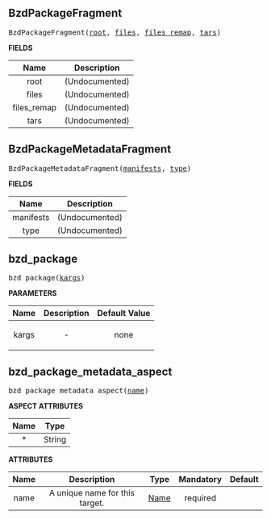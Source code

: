 <!-- Generated with Stardoc: http://skydoc.bazel.build -->

<a name="#BzdPackageFragment"></a>

## BzdPackageFragment

<pre>
BzdPackageFragment(<a href="#BzdPackageFragment-root">root</a>, <a href="#BzdPackageFragment-files">files</a>, <a href="#BzdPackageFragment-files_remap">files_remap</a>, <a href="#BzdPackageFragment-tars">tars</a>)
</pre>



**FIELDS**


| Name  | Description |
| :-------------: | :-------------: |
| root |  (Undocumented)    |
| files |  (Undocumented)    |
| files_remap |  (Undocumented)    |
| tars |  (Undocumented)    |


<a name="#BzdPackageMetadataFragment"></a>

## BzdPackageMetadataFragment

<pre>
BzdPackageMetadataFragment(<a href="#BzdPackageMetadataFragment-manifests">manifests</a>, <a href="#BzdPackageMetadataFragment-type">type</a>)
</pre>



**FIELDS**


| Name  | Description |
| :-------------: | :-------------: |
| manifests |  (Undocumented)    |
| type |  (Undocumented)    |


<a name="#bzd_package"></a>

## bzd_package

<pre>
bzd_package(<a href="#bzd_package-kargs">kargs</a>)
</pre>



**PARAMETERS**


| Name  | Description | Default Value |
| :-------------: | :-------------: | :-------------: |
| kargs |  <p align="center"> - </p>   |  none |


<a name="#bzd_package_metadata_aspect"></a>

## bzd_package_metadata_aspect

<pre>
bzd_package_metadata_aspect(<a href="#bzd_package_metadata_aspect-name">name</a>)
</pre>



**ASPECT ATTRIBUTES**


| Name | Type |
| :-------------: | :-------------: |
| *| String |


**ATTRIBUTES**


| Name  | Description | Type | Mandatory | Default |
| :-------------: | :-------------: | :-------------: | :-------------: | :-------------: |
| name |  A unique name for this target.   | <a href="https://bazel.build/docs/build-ref.html#name">Name</a> | required |   |


